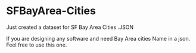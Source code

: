# SFBayArea-Cities
Just created a dataset for SF Bay Area Cities .JSON 

If you are designing any software and need Bay Area cities Name in a json. Feel free to use this one.
